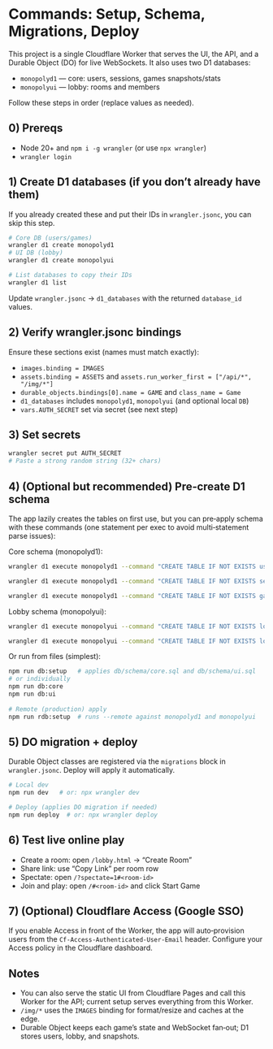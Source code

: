 # Commands: Setup, Schema, Migrations, Deploy

This project is a single Cloudflare Worker that serves the UI, the API, and a Durable Object (DO) for live WebSockets. It also uses two D1 databases:
- `monopolyd1` — core: users, sessions, games snapshots/stats
- `monopolyui` — lobby: rooms and members

Follow these steps in order (replace values as needed).

## 0) Prereqs
- Node 20+ and `npm i -g wrangler` (or use `npx wrangler`)
- `wrangler login`

## 1) Create D1 databases (if you don’t already have them)
If you already created these and put their IDs in `wrangler.jsonc`, you can skip this step.

```bash
# Core DB (users/games)
wrangler d1 create monopolyd1
# UI DB (lobby)
wrangler d1 create monopolyui

# List databases to copy their IDs
wrangler d1 list
```

Update `wrangler.jsonc` → `d1_databases` with the returned `database_id` values.

## 2) Verify wrangler.jsonc bindings
Ensure these sections exist (names must match exactly):
- `images.binding = IMAGES`
- `assets.binding = ASSETS` and `assets.run_worker_first = ["/api/*", "/img/*"]`
- `durable_objects.bindings[0].name = GAME` and `class_name = Game`
- `d1_databases` includes `monopolyd1`, `monopolyui` (and optional local `DB`)
- `vars.AUTH_SECRET` set via secret (see next step)

## 3) Set secrets
```bash
wrangler secret put AUTH_SECRET
# Paste a strong random string (32+ chars)
```

## 4) (Optional but recommended) Pre‑create D1 schema
The app lazily creates the tables on first use, but you can pre‑apply schema with these commands (one statement per exec to avoid multi‑statement parse issues):

Core schema (monopolyd1):
```bash
wrangler d1 execute monopolyd1 --command "CREATE TABLE IF NOT EXISTS users (\n  id INTEGER PRIMARY KEY AUTOINCREMENT,\n  email TEXT UNIQUE,\n  username TEXT UNIQUE,\n  password_hash TEXT,\n  wins INTEGER DEFAULT 0,\n  losses INTEGER DEFAULT 0,\n  credits INTEGER DEFAULT 0,\n  wallet_amount INTEGER DEFAULT 0,\n  wallet_id TEXT,\n  online INTEGER DEFAULT 0,\n  gamer_id TEXT UNIQUE,\n  created_at TEXT DEFAULT (datetime('now')),\n  updated_at TEXT DEFAULT (datetime('now'))\n)"

wrangler d1 execute monopolyd1 --command "CREATE TABLE IF NOT EXISTS sessions (\n  id TEXT PRIMARY KEY,\n  user_id INTEGER NOT NULL,\n  created_at TEXT DEFAULT (datetime('now')),\n  expires_at TEXT,\n  FOREIGN KEY(user_id) REFERENCES users(id)\n)"

wrangler d1 execute monopolyd1 --command "CREATE TABLE IF NOT EXISTS games (\n  id TEXT PRIMARY KEY,\n  owner_user_id INTEGER,\n  state_json TEXT,\n  status TEXT DEFAULT 'open',\n  created_at TEXT DEFAULT (datetime('now')),\n  updated_at TEXT DEFAULT (datetime('now')),\n  FOREIGN KEY(owner_user_id) REFERENCES users(id)\n)"
```

Lobby schema (monopolyui):
```bash
wrangler d1 execute monopolyui --command "CREATE TABLE IF NOT EXISTS lobby_rooms (\n  id TEXT PRIMARY KEY,\n  owner_user TEXT,\n  status TEXT DEFAULT 'open',\n  created_at TEXT DEFAULT (datetime('now'))\n)"

wrangler d1 execute monopolyui --command "CREATE TABLE IF NOT EXISTS lobby_members (\n  room_id TEXT,\n  user TEXT,\n  joined_at TEXT DEFAULT (datetime('now')),\n  PRIMARY KEY (room_id, user)\n)"
```

Or run from files (simplest):
```bash
npm run db:setup   # applies db/schema/core.sql and db/schema/ui.sql
# or individually
npm run db:core
npm run db:ui
 
# Remote (production) apply
npm run rdb:setup  # runs --remote against monopolyd1 and monopolyui
```

## 5) DO migration + deploy
Durable Object classes are registered via the `migrations` block in `wrangler.jsonc`. Deploy will apply it automatically.

```bash
# Local dev
npm run dev   # or: npx wrangler dev

# Deploy (applies DO migration if needed)
npm run deploy  # or: npx wrangler deploy
```

## 6) Test live online play
- Create a room: open `/lobby.html` → “Create Room”
- Share link: use “Copy Link” per room row
- Spectate: open `/?spectate=1#<room-id>`
- Join and play: open `/#<room-id>` and click Start Game

## 7) (Optional) Cloudflare Access (Google SSO)
If you enable Access in front of the Worker, the app will auto‑provision users from the `Cf-Access-Authenticated-User-Email` header. Configure your Access policy in the Cloudflare dashboard.

## Notes
- You can also serve the static UI from Cloudflare Pages and call this Worker for the API; current setup serves everything from this Worker.
- `/img/*` uses the `IMAGES` binding for format/resize and caches at the edge.
- Durable Object keeps each game’s state and WebSocket fan‑out; D1 stores users, lobby, and snapshots.
